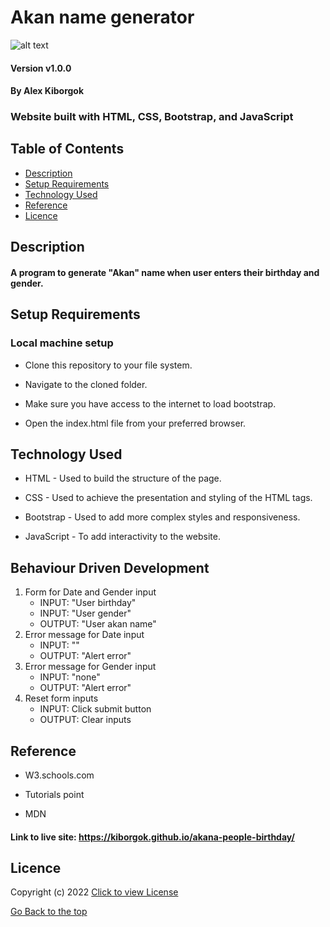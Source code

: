 # Akan name generator
![alt text](https://github.com/kiborgok/akana-people-birthday/blob/[main]/images/screenshot?raw=true)
#### Version v1.0.0
#### By Alex Kiborgok
### Website built with HTML, CSS, Bootstrap, and JavaScript

## Table of Contents

+ [Description](#description)
+ [Setup Requirements](#setup-requirements)
+ [Technology Used](#technology-used)
+ [Reference](#reference)
+ [Licence](#licence)

## Description
#### A program to generate "Akan" name when user enters their birthday and gender.

## Setup Requirements
### Local machine setup
* Clone this repository to your file system.

* Navigate to the cloned folder.

* Make sure you have access to the internet to load bootstrap.

* Open the index.html file from your preferred browser.

## Technology Used
* HTML - Used to build the structure of the page.

* CSS - Used to achieve the presentation and styling of the HTML tags.

* Bootstrap - Used to add more complex styles and responsiveness.

* JavaScript - To add interactivity to the website.

## Behaviour Driven Development
1. Form for Date and Gender input
    * INPUT: "User birthday"
    * INPUT: "User gender"
    * OUTPUT: "User akan name"
2. Error message for Date input
    * INPUT: ""
    * OUTPUT: "Alert error"
3. Error message for Gender input
    * INPUT: "none"
    * OUTPUT: "Alert error"
4. Reset form inputs
    * INPUT: Click submit button
    * OUTPUT: Clear inputs

## Reference
* W3.schools.com

* Tutorials point

* MDN

#### Link to live site: https://kiborgok.github.io/akana-people-birthday/

## Licence

Copyright (c) 2022 [Click to view License](LICENSE)

[Go Back to the top](#description)
